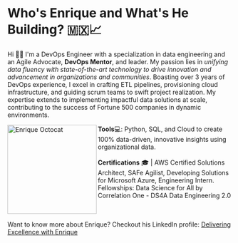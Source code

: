 # Who's Enrique and What's He Building? 🇲🇽📈

Hi 👋🏽 I'm a DevOps Engineer with a specialization in data engineering and an Agile Advocate, <strong>DevOps Mentor</strong>, and leader. My passion lies in <em>unifying data fluency with state-of-the-art technology to drive innovation and advancement in organizations and communities</em>. Boasting over 3 years of DevOps experience, I excel in crafting ETL pipelines, provisioning cloud infrastructure, and guiding scrum teams to swift project realization. My expertise extends to implementing impactful data solutions at scale, contributing to the success of Fortune 500 companies in dynamic environments.

<img src="" alt="Enrique Octocat" style="height: 200px; width:200px" align="left"/>
<strong>Tools</strong>💻: Python, SQL, and Cloud to create 100% data-driven, innovative insights using organizational data.
<br><br>
<strong>Certifications</strong> 🎓 | AWS Certified Solutions Architect, SAFe Agilist, Developing Solutions for Microsoft Azure, Engineering Intern. Fellowships: Data Science for All by Correlation One - DS4A Data Engineering 2.0

<br><br>
Want to know more about Enrique? Checkout his LinkedIn profile: <a href="https://www.linkedin.com/in/hayimjuarez/">Delivering Excellence with Enrique</a>
